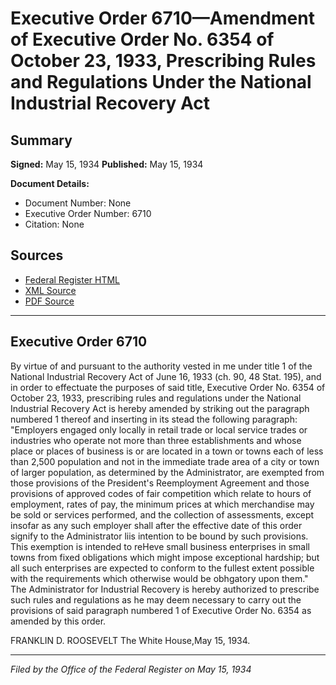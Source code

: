 # Executive Order 6710—Amendment of Executive Order No. 6354 of October 23, 1933, Prescribing Rules and Regulations Under the National Industrial Recovery Act

## Summary

**Signed:** May 15, 1934
**Published:** May 15, 1934

**Document Details:**
- Document Number: None
- Executive Order Number: 6710
- Citation: None

## Sources
- [Federal Register HTML](https://www.presidency.ucsb.edu/documents/executive-order-6710-amendment-executive-order-no-6354-october-23-1933-prescribing-rules)
- [XML Source](None)
- [PDF Source](None)

---

## Executive Order 6710

By virtue of and pursuant to the authority vested in me under title 1 of the National Industrial Recovery Act of June 16, 1933 (ch. 90, 48 Stat. 195), and in order to effectuate the purposes of said title, Executive Order No. 6354 of October 23, 1933, prescribing rules and regulations under the National Industrial Recovery Act is hereby amended by striking out the paragraph numbered 1 thereof and inserting in its stead the following paragraph:
"Employers engaged only locally in retail trade or local service trades or industries who operate not more than three establishments and whose place or places of business is or are located in a town or towns each of less than 2,500 population and not in the immediate trade area of a city or town of larger population, as determined by the Administrator, are exempted from those provisions of the President's Reemployment Agreement and those provisions of approved codes of fair competition which relate to hours of employment, rates of pay, the minimum prices at which merchandise may be sold or services performed, and the collection of assessments, except insofar as any such employer shall after the effective date of this order signify to the Administrator liis intention to be bound by such provisions. This exemption is intended to reHeve small business enterprises in small towns from fixed obligations which might impose exceptional hardship; but all such enterprises are expected to conform to the fullest extent possible with the requirements which otherwise would be obhgatory upon them."
The Administrator for Industrial Recovery is hereby authorized to prescribe such rules and regulations as he may deem necessary to carry out the provisions of said paragraph numbered 1 of Executive Order No. 6354 as amended by this order.

FRANKLIN D. ROOSEVELT
The White House,May 15, 1934.

---

*Filed by the Office of the Federal Register on May 15, 1934*
